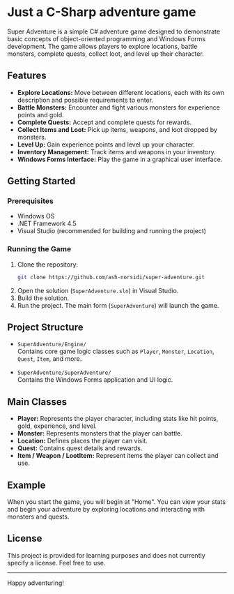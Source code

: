# Just a C-Sharp adventure game

Super Adventure is a simple C# adventure game designed to demonstrate basic concepts of object-oriented programming and Windows Forms development. The game allows players to explore locations, battle monsters, complete quests, collect loot, and level up their character.

## Features

- **Explore Locations:** Move between different locations, each with its own description and possible requirements to enter.
- **Battle Monsters:** Encounter and fight various monsters for experience points and gold.
- **Complete Quests:** Accept and complete quests for rewards.
- **Collect Items and Loot:** Pick up items, weapons, and loot dropped by monsters.
- **Level Up:** Gain experience points and level up your character.
- **Inventory Management:** Track items and weapons in your inventory.
- **Windows Forms Interface:** Play the game in a graphical user interface.

## Getting Started

### Prerequisites

- Windows OS
- .NET Framework 4.5
- Visual Studio (recommended for building and running the project)

### Running the Game

1. Clone the repository:
   ```sh
   git clone https://github.com/ash-norsidi/super-adventure.git
   ```
2. Open the solution (`SuperAdventure.sln`) in Visual Studio.
3. Build the solution.
4. Run the project. The main form (`SuperAdventure`) will launch the game.

## Project Structure

- `SuperAdventure/Engine/`  
  Contains core game logic classes such as `Player`, `Monster`, `Location`, `Quest`, `Item`, and more.

- `SuperAdventure/SuperAdventure/`  
  Contains the Windows Forms application and UI logic.

## Main Classes

- **Player:** Represents the player character, including stats like hit points, gold, experience, and level.
- **Monster:** Represents monsters that the player can battle.
- **Location:** Defines places the player can visit.
- **Quest:** Contains quest details and rewards.
- **Item / Weapon / LootItem:** Represent items the player can collect and use.

## Example

When you start the game, you will begin at "Home". You can view your stats and begin your adventure by exploring locations and interacting with monsters and quests.

## License

This project is provided for learning purposes and does not currently specify a license. Feel free to use.

---
Happy adventuring!
